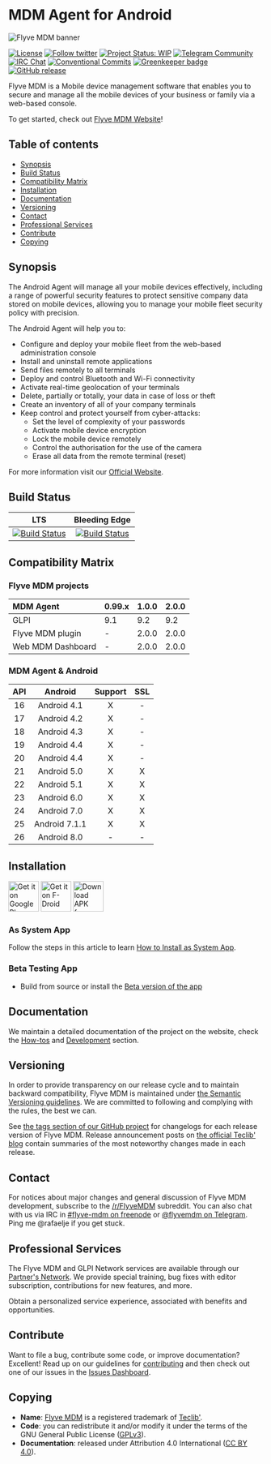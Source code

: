 # MDM Agent for Android

![Flyve MDM banner](https://user-images.githubusercontent.com/663460/26935464-54267e9c-4c6c-11e7-86df-8cfa6658133e.png)

[![License](https://img.shields.io/github/license/flyve-mdm/android-mdm-agent.svg?&label=License)](https://github.com/flyve-mdm/android-mdm-agent/blob/develop/LICENSE.md)
[![Follow twitter](https://img.shields.io/twitter/follow/FlyveMDM.svg?style=social&label=Twitter&style=flat-square)](https://twitter.com/FlyveMDM)
[![Project Status: WIP](http://www.repostatus.org/badges/latest/wip.svg)](http://www.repostatus.org/)
[![Telegram Community](https://img.shields.io/badge/Telegram-Community-blue.svg)](https://t.me/flyvemdm)
[![IRC Chat](https://img.shields.io/badge/IRC-%23flyvemdm-green.svg)](http://webchat.freenode.net/?channels=flyve-mdm)
[![Conventional Commits](https://img.shields.io/badge/Conventional%20Commits-1.0.0-yellow.svg)](https://conventionalcommits.org)
[![Greenkeeper badge](https://badges.greenkeeper.io/flyve-mdm/android-mdm-agent.svg)](https://greenkeeper.io/)
[![GitHub release](https://img.shields.io/github/release/flyve-mdm/android-mdm-agent.svg)](https://github.com/flyve-mdm/android-mdm-agent/releases)

Flyve MDM is a Mobile device management software that enables you to secure and manage all the mobile devices of your business or family via a web-based console.

To get started, check out [Flyve MDM Website](https://flyve-mdm.com/)!

## Table of contents

* [Synopsis](#synopsis)
* [Build Status](#build-status)
* [Compatibility Matrix](#compatibility-matrix)
* [Installation](#installation)
* [Documentation](#documentation)
* [Versioning](#versioning)
* [Contact](#contact)
* [Professional Services](#professional-services)
* [Contribute](#contribute)
* [Copying](#copying)

## Synopsis

The Android Agent will manage all your mobile devices effectively, including a range of powerful security features to protect sensitive company data stored on mobile devices, allowing you to manage your mobile fleet security policy with precision.

The Android Agent will help you to:

* Configure and deploy your mobile fleet from the web-based administration console
* Install and uninstall remote applications
* Send files remotely to all terminals
* Deploy and control Bluetooth and Wi-Fi connectivity
* Activate real-time geolocation of your terminals
* Delete, partially or totally, your data in case of loss or theft
* Create an inventory of all of your company terminals
* Keep control and protect yourself from cyber-attacks:
  * Set the level of complexity of your passwords
  * Activate mobile device encryption
  * Lock the mobile device remotely
  * Control the authorisation for the use of the camera
  * Erase all data from the remote terminal (reset)

For more information visit our [Official Website](http://flyve.org/android-mdm-agent/).

## Build Status

| **LTS** | **Bleeding Edge** |
|:---:|:---:|
| [![Build Status](https://circleci.com/gh/flyve-mdm/android-mdm-agent/tree/master.svg?style=svg)](https://circleci.com/gh/flyve-mdm/android-mdm-agent/tree/master) | [![Build Status](https://circleci.com/gh/flyve-mdm/android-mdm-agent/tree/develop.svg?style=svg)](https://circleci.com/gh/flyve-mdm/android-mdm-agent/tree/develop) |

## Compatibility Matrix

### Flyve MDM projects

|MDM Agent|0.99.x|1.0.0|2.0.0|
|:---|---|---|---|
|GLPI|9.1|9.2|9.2|
|Flyve MDM plugin|-|2.0.0|2.0.0|
|Web MDM Dashboard|-|2.0.0|2.0.0|

### MDM Agent & Android

|API|Android|Support|SSL|
|:---:|:---:|:---:|:---:|
| 16 | Android 4.1 | X | - |
| 17 | Android 4.2 | X | - |
| 18 | Android 4.3 | X | - |
| 19 | Android 4.4 | X | - |
| 20 | Android 4.4 | X | - |
| 21 | Android 5.0 | X | X |
| 22 | Android 5.1 | X | X |
| 23 | Android 6.0 | X | X |
| 24 | Android 7.0 | X | X |
| 25 | Android 7.1.1 | X | X |
| 26 | Android 8.0 | - | - |

## Installation

[<img src="https://user-images.githubusercontent.com/663460/26973322-4ddf78a4-4d16-11e7-8b58-4c03b4bc2490.png" alt="Get it on Google Play" height="60">](https://play.google.com/store/apps/details?id=org.flyve.mdm.agent) [<img src="https://f-droid.org/badge/get-it-on.png" alt="Get it on F-Droid" height="60">](https://f-droid.org/packages/org.flyve.mdm.agent.mqtt/) [<img src="https://user-images.githubusercontent.com/663460/26973090-f8fdc986-4d14-11e7-995a-e7c5e79ed925.png" alt="Download APK from GitHub" height="60">](https://github.com/flyve-mdm/android-mdm-agent/releases/latest)

### As System App

Follow the steps in this article to learn [How to Install as System App](http://flyve.org/android-mdm-agent/howtos/installation).

### Beta Testing App

* Build from source or install the [Beta version of the app](https://play.google.com/apps/testing/org.flyve.mdm.agent)
## Documentation

We maintain a detailed documentation of the project on the website, check the [How-tos](http://flyve.org/android-mdm-agent/) and [Development](http://flyve.org/android-mdm-agent/howtos/) section.

## Versioning

In order to provide transparency on our release cycle and to maintain backward compatibility, Flyve MDM is maintained under [the Semantic Versioning guidelines](http://semver.org/). We are committed to following and complying with the rules, the best we can.

See [the tags section of our GitHub project](https://github.com/flyve-mdm/android-mdm-agent/tags) for changelogs for each release version of Flyve MDM. Release announcement posts on [the official Teclib' blog](http://www.teclib-edition.com/en/communities/blog-posts/) contain summaries of the most noteworthy changes made in each release.

## Contact

For notices about major changes and general discussion of Flyve MDM development, subscribe to the [/r/FlyveMDM](http://www.reddit.com/r/FlyveMDM) subreddit.
You can also chat with us via IRC in [#flyve-mdm on freenode](http://webchat.freenode.net/?channels=flyve-mdm) or [@flyvemdm on Telegram](https://t.me/flyvemdm). Ping me @rafaelje if you get stuck.

## Professional Services

The Flyve MDM and GLPI Network services are available through our [Partner's Network](http://www.teclib-edition.com/en/partners/). We provide special training, bug fixes with editor subscription, contributions for new features, and more.

Obtain a personalized service experience, associated with benefits and opportunities.

## Contribute

Want to file a bug, contribute some code, or improve documentation? Excellent! Read up on our guidelines for [contributing](./CONTRIBUTING.md) and then check out one of our issues in the [Issues Dashboard](https://github.com/flyve-mdm/android-mdm-agent/issues).

## Copying

* **Name**: [Flyve MDM](https://flyve-mdm.com/) is a registered trademark of [Teclib'](http://www.teclib-edition.com/en/).
* **Code**: you can redistribute it and/or modify it under the terms of the GNU General Public License ([GPLv3](https://www.gnu.org/licenses/gpl-3.0.en.html)).
* **Documentation**: released under Attribution 4.0 International ([CC BY 4.0](https://creativecommons.org/licenses/by/4.0/)).

